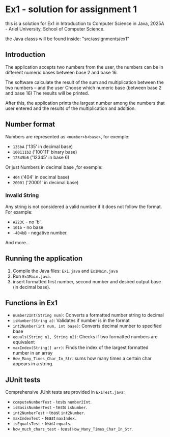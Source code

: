 
# Ex1 - solution for assignment 1
this is a solution for Ex1 in Introduction to Computer Science in Java, 2025A - Ariel University, School of Computer Science.

the Java classs will be found inside: "src/assignments/ex1"

## Introduction
The application accepts two numbers from the user, the numbers can be in different numeric bases between base 2 and base 16.

The software calculate the result of the sum and multiplication between the two numbers – and the user Choose which numeric base (between base 2 and base 16) The results will be printed.

After this, the application prints the largest number among the numbers that user entered and the results of the multiplication and addition.


## Number format
Numbers are represented as `<number>b<base>`, for exemple:
- `135bA` ('135' in decimal base)
- `100111b2` ('100111' binary base)
- `12345b6` ('12345' in base 6)

Or just Numbers in decimal base <number>,for exemple:
- `404` ('404' in decimal base)
- `20001` ('20001' in decimal base)

### Invalid String
Any string is not considered a valid number if it does not follow the format. For example:

- `A223C` - no 'b'.
- `101b` - no base
- `-404bB` - negative number.

And more...


## Running the application
1. Compile the Java files: `Ex1.java` and `Ex1Main.java`
2. Run `Ex1Main.java`.
3. insert formatted first number, second number and desired output base (in decimal base).


## Functions in Ex1
- `number2Int(String num)`: Converts a formatted number string to decimal
- `isNumber(String a)`: Validates if number is in the format
- `int2Number(int num, int base)`: Converts decimal number to specified base
- `equals(String n1, String n2)`: Checks if two formatted numbers are equivalent
- `maxIndex(String[] arr)`: Finds the index of the largest formatted number in an array
- `How_Many_Times_Char_In_Str`: sums how many times a certain char appears in a string.

    
## JUnit tests
Comprehensive JUnit tests are provided in `Ex1Test.java`:

- `computeNumberTest` - tests `number2Int`.
- `isBasisNumberTest` - tests `isNumber`.
- `int2NumberTest` - teast `int2Number`.
- `maxIndexTest` - teast `maxIndex`.
- `isEqualsTest` - teast `equals`.
- `how_much_chars_test` - teast `How_Many_Times_Char_In_Str`.
